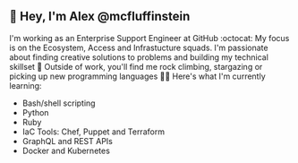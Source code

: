 ## 👋 Hey, I'm Alex @mcfluffinstein

I'm working as an Enterprise Support Engineer at GitHub :octocat: My focus is on the Ecosystem, Access and Infrastucture squads. I'm passionate about finding creative solutions to problems and building my technical skillset 🌱 Outside of work, you'll find me rock climbing, stargazing or picking up new programming languages 👨‍🚀 Here's what I'm currently learning:

* Bash/shell scripting 
* Python
* Ruby
* IaC Tools: Chef, Puppet and Terraform
* GraphQL and REST APIs
* Docker and Kubernetes
